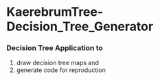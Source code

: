 # KaerebrumTree-Decision_Tree_Generator
### Decision Tree Application to 
1. draw decision tree maps and 
2. generate code for reproduction 



